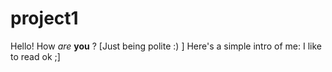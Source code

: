 # project1
Hello! 
How
  _are_
     **you**
          ?
[Just being polite :) ]
Here's a simple intro of me: 
I like to read
ok
;]
